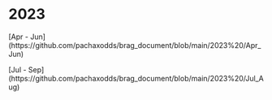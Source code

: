 # 2023
<p>[Apr - Jun](https://github.com/pachaxodds/brag_document/blob/main/2023%20/Apr_Jun)</p>
[Jul - Sep](https://github.com/pachaxodds/brag_document/blob/main/2023%20/Jul_Aug)</p>

